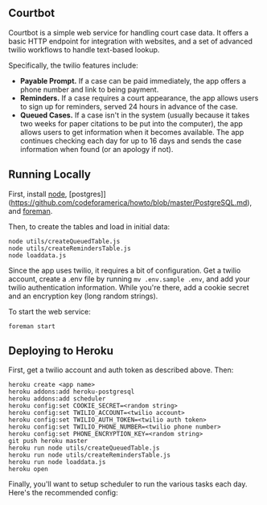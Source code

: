## Courtbot

Courtbot is a simple web service for handling court case data. It offers a basic HTTP endpoint for integration with websites, and a set of advanced twilio workflows to handle text-based lookup.

Specifically, the twilio features include:

- **Payable Prompt.** If a case can be paid immediately, the app offers a phone number and link to being payment.
- **Reminders.** If a case requires a court appearance, the app allows users to sign up for reminders, served 24 hours in advance of the case.
- **Queued Cases.** If a case isn't in the system (usually because it takes two weeks for paper citations to be put into the computer), the app allows users to get information when it becomes available. The app continues checking each day for up to 16 days and sends the case information when found (or an apology if not).

## Running Locally

First, install [node](https://github.com/codeforamerica/howto/blob/master/Node.js.md), [postgres]](https://github.com/codeforamerica/howto/blob/master/PostgreSQL.md), and [foreman](https://github.com/ddollar/foreman).

Then, to create the tables and load in initial data:

```console
node utils/createQueuedTable.js
node utils/createRemindersTable.js
node loaddata.js
```

Since the app uses twilio, it requires a bit of configuration. Get a twilio account, create a .env file by running `mv .env.sample .env`, and add your twilio authentication information. While you're there, add a cookie secret and an encryption key (long random strings).

To start the web service:

```console
foreman start
```

## Deploying to Heroku

First, get a twilio account and auth token as described above. Then:

```console
heroku create <app name>
heroku addons:add heroku-postgresql
heroku addons:add scheduler
heroku config:set COOKIE_SECRET=<random string>
heroku config:set TWILIO_ACCOUNT=<twilio account>
heroku config:set TWILIO_AUTH_TOKEN=<twilio auth token>
heroku config:set TWILIO_PHONE_NUMBER=<twilio phone number>
heroku config:set PHONE_ENCRYPTION_KEY=<random string>
git push heroku master
heroku run node utils/createQueuedTable.js
heroku run node utils/createRemindersTable.js
heroku run node loaddata.js
heroku open
```

Finally, you'll want to setup scheduler to run the various tasks each day. Here's the recommended config:

<INSERT IMAGE HERE>

